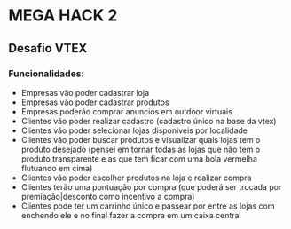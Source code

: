 # MEGA HACK 2
## Desafio VTEX

### Funcionalidades:

- Empresas vão poder cadastrar loja 
- Empresas vão poder cadastrar produtos
- Empresas poderão comprar anuncios em outdoor virtuais
- Clientes vão poder realizar cadastro (cadastro único na base da vtex)
- Clientes vão poder selecionar lojas disponiveis por localidade
- Clientes vão poder buscar produtos e visualizar quais lojas tem o produto desejado (pensei em tornar todas as lojas que não tem o produto transparente e as que tem ficar com uma bola vermelha flutuando em cima)
- Clientes vão poder escolher produtos na loja e realizar compra
- Clientes terão uma pontuação por compra (que poderá ser trocada por premiação|desconto como incentivo a compra)
- Clientes pode ter um carrinho único e passear por entre as lojas com enchendo ele e no final fazer a compra em um caixa central

